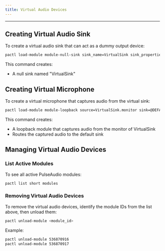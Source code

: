 ```yaml
---
title: Virtual Audio Devices
---
```


______________________________________________________________________

## Creating Virtual Audio Sink

To create a virtual audio sink that can act as a dummy output device:

```bash
pactl load-module module-null-sink sink_name=VirtualSink sink_properties=device.description=VirtualSink
```

This command creates:

- A null sink named "VirtualSink"

## Creating Virtual Microphone

To create a virtual microphone that captures audio from the virtual sink:

```bash
pactl load-module module-loopback source=VirtualSink.monitor sink=@DEFAULT_SINK@ latency_msec=1
```

This command creates:

- A loopback module that captures audio from the monitor of VirtualSink
- Routes the captured audio to the default sink

## Managing Virtual Audio Devices

### List Active Modules

To see all active PulseAudio modules:

```bash
pactl list short modules
```

### Removing Virtual Audio Devices

To remove the virtual audio devices, identify the module IDs from the list above, then unload them:

```bash
pactl unload-module <module_id>
```

Example:

```bash
pactl unload-module 536870916
pactl unload-module 536870917
```
